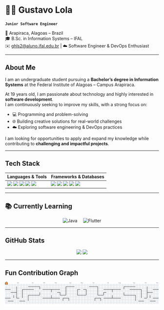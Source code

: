 # 👨‍💻 Gustavo Lola  

**`Junior Software Engineer`**  

📍 Arapiraca, Alagoas – Brazil  
🎓 B.Sc. in Information Systems – IFAL  
✉️ ghls2@aluno.ifal.edu.br | ☁️ Software Engineer & DevOps Enthusiast  

---

## About Me  
I am an undergraduate student pursuing a **Bachelor’s degree in Information Systems** at the Federal Institute of Alagoas – Campus Arapiraca.  

At 19 years old, I am passionate about technology and highly interested in **software development**.  
I am continuously seeking to improve my skills, with a strong focus on:  

- 💻 Programming and problem-solving  
- 🌐 Building creative solutions for real-world challenges  
- ☁️ Exploring software engineering & DevOps practices  

I am looking for opportunities to apply and expand my knowledge while contributing to **challenging and impactful projects**.  

---

## Tech Stack  

<div align="center">

| **Languages & Tools** | **Frameworks & Databases** |
|------------------------|-----------------------------|
| <img src="https://cdn.jsdelivr.net/gh/devicons/devicon/icons/c/c-original.svg" width="45"/> <img src="https://cdn.jsdelivr.net/gh/devicons/devicon/icons/javascript/javascript-original.svg" width="45"/> <img src="https://cdn.jsdelivr.net/gh/devicons/devicon/icons/typescript/typescript-original.svg" width="45"/> <img src="https://cdn.jsdelivr.net/gh/devicons/devicon/icons/html5/html5-original.svg" width="45"/> <img src="https://cdn.jsdelivr.net/gh/devicons/devicon/icons/css3/css3-original.svg" width="45"/> | <img src="https://cdn.jsdelivr.net/gh/devicons/devicon/icons/react/react-original.svg" width="45"/> <img src="https://cdn.jsdelivr.net/gh/devicons/devicon/icons/nodejs/nodejs-original.svg" width="45"/> <img src="https://cdn.jsdelivr.net/gh/devicons/devicon/icons/postgresql/postgresql-original.svg" width="45"/> <img src="https://cdn.jsdelivr.net/gh/devicons/devicon/icons/mongodb/mongodb-original.svg" width="45"/> <img src="https://cdn.jsdelivr.net/gh/devicons/devicon/icons/linux/linux-original.svg" width="45"/> |

</div>

---

## 📚 Currently Learning  

<div align="center">
  <img src="https://cdn.jsdelivr.net/gh/devicons/devicon/icons/java/java-original.svg" width="55" title="Java"/>
  &nbsp;&nbsp;&nbsp;
  <img src="https://cdn.jsdelivr.net/gh/devicons/devicon/icons/flutter/flutter-original.svg" width="55" title="Flutter"/>
</div>

---

## GitHub Stats  

<div align="center">
  <img height="180em" src="https://github-readme-stats.vercel.app/api?username=gustavo-lola&show_icons=true&hide=stars&cache_seconds=1800&bg_color=0E0E0E&title_color=E4E4E4&text_color=C0C0C0&icon_color=FF8C00&border_color=2A2A2A"/>
  <img height="180em" src="https://github-readme-stats.vercel.app/api/top-langs/?username=gustavo-lola&layout=compact&langs_count=9&cache_seconds=1800&bg_color=0E0E0E&title_color=E4E4E4&text_color=C0C0C0&icon_color=FF8C00&border_color=2A2A2A"/>
</div>  

---

## Fun Contribution Graph  

<div align="center">
  <picture>
    <source media="(prefers-color-scheme: dark)" srcset="https://raw.githubusercontent.com/gustavo-lola/gustavo-lola/output/pacman-contribution-graph-dark.svg">
    <source media="(prefers-color-scheme: light)" srcset="https://raw.githubusercontent.com/gustavo-lola/gustavo-lola/output/pacman-contribution-graph.svg">
    <img alt="Pac-Man contribution graph" src="https://raw.githubusercontent.com/gustavo-lola/gustavo-lola/output/pacman-contribution-graph.svg">
  </picture>
</div>
